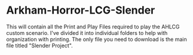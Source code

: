 # Arkham-Horror-LCG-Slender
This will contain all the Print and Play Files required to play the AHLCG custom scenario. I've divided it into individual folders to help with organization with printing. The only file you need to download is the main file titled "Slender Project".
